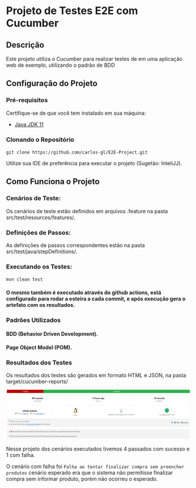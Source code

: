 # Projeto de Testes E2E com Cucumber

## Descrição

Este projeto utiliza o Cucumber para realizar testes de em uma aplicação web de exemplo, utilizando o padrão de BDD

## Configuração do Projeto

### Pré-requisitos

Certifique-se de que você tem instalado em sua máquina:

- [Java JDK 11](https://www.oracle.com/java/technologies/javase-jdk11-downloads.html)

### Clonando o Repositório

```
git clone https://github.com/carlos-gl/E2E-Project.git
```
Utilize sua IDE de preferência para executar o projeto (Sugetão: InteliJJ).

## Como Funciona o Projeto
### Cenários de Teste: 
Os cenários de teste estão definidos em arquivos .feature na pasta src/test/resources/features/.

### Definições de Passos: 
As definições de passos correspondentes estão na pasta src/test/java/stepDefinitions/.

### Executando os Testes:
```
mvn clean test
```

#### O mesmo também é executado através do github actions, está configurado para rodar a esteira a cada commit, e após execução gera o artefato com os resultados.
### Padrões Utilizados
#### BDD (Behavior Driven Development).
#### Page Object Model (POM).

### Resultados dos Testes
Os resultados dos testes são gerados em formato HTML e JSON, na pasta target/cucumber-reports/

![img.png](img.png)

Nesse projeto dos cenários executados tivemos 4 passados com sucesso e 1 com falha.

O cenário com falha foi `Falha ao tentar finalizar compra sem preencher produtos` cenário esperado era que o sistema não permitisse finalizar compra sem informar produto, porém não ocorreu o esperado.
